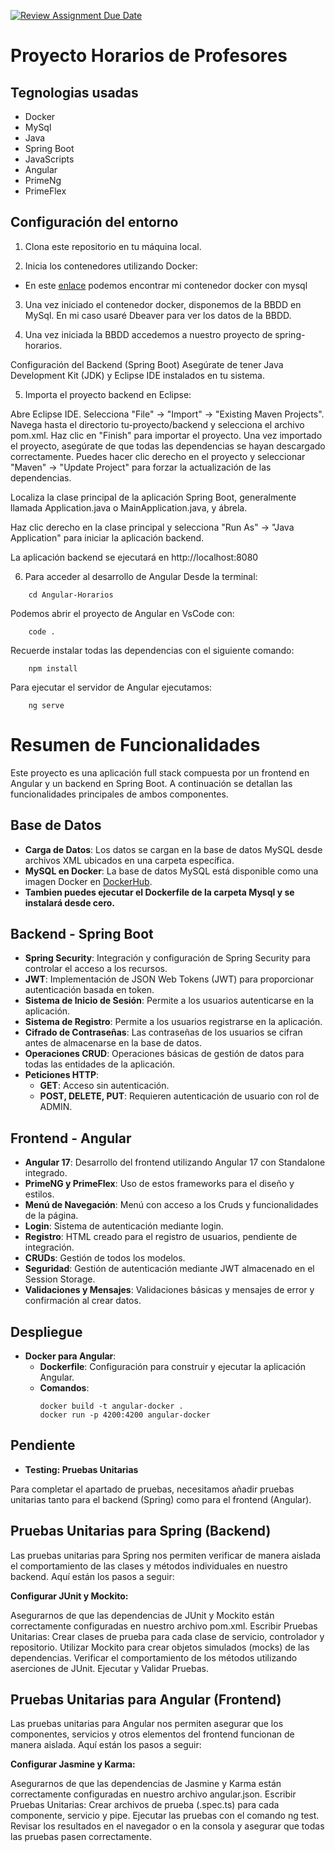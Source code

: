 [![Review Assignment Due Date](https://classroom.github.com/assets/deadline-readme-button-24ddc0f5d75046c5622901739e7c5dd533143b0c8e959d652212380cedb1ea36.svg)](https://classroom.github.com/a/fE1utJVw)


# Proyecto Horarios de Profesores

## Tegnologias usadas

- Docker
- MySql
- Java
- Spring Boot
- JavaScripts
- Angular
- PrimeNg
- PrimeFlex

## Configuración del entorno

1. Clona este repositorio en tu máquina local.

2. Inicia los contenedores utilizando Docker:
   
- En este [enlace](https://hub.docker.com/r/alberto1994/mysql) podemos encontrar mi contenedor docker con mysql


3. Una vez iniciado el contenedor docker, disponemos de la BBDD en MySql. En mi caso usaré Dbeaver para ver los datos de la BBDD.

4. Una vez iniciada la BBDD accedemos a nuestro proyecto de spring-horarios.

Configuración del Backend (Spring Boot)
Asegúrate de tener Java Development Kit (JDK) y Eclipse IDE instalados en tu sistema.

5. Importa el proyecto backend en Eclipse:

Abre Eclipse IDE.
Selecciona "File" -> "Import" -> "Existing Maven Projects".
Navega hasta el directorio tu-proyecto/backend y selecciona el archivo pom.xml.
Haz clic en "Finish" para importar el proyecto.
Una vez importado el proyecto, asegúrate de que todas las dependencias se hayan descargado correctamente. Puedes hacer clic derecho en el proyecto y seleccionar "Maven" -> "Update Project" para forzar la actualización de las dependencias.

Localiza la clase principal de la aplicación Spring Boot, generalmente llamada Application.java o MainApplication.java, y ábrela.

Haz clic derecho en la clase principal y selecciona "Run As" -> "Java Application" para iniciar la aplicación backend.

La aplicación backend se ejecutará en http://localhost:8080

6. Para acceder al desarrollo de Angular
   Desde la terminal:

```
    cd Angular-Horarios
```
Podemos abrir el proyecto de Angular en VsCode con:
```
    code .
```

Recuerde instalar todas las dependencias con el siguiente comando:
```
    npm install
```

Para ejecutar el servidor de Angular ejecutamos:
```
    ng serve
```

# Resumen de Funcionalidades

Este proyecto es una aplicación full stack compuesta por un frontend en Angular y un backend en Spring Boot. A continuación se detallan las funcionalidades principales de ambos componentes.

## Base de Datos

- **Carga de Datos**: Los datos se cargan en la base de datos MySQL desde archivos XML ubicados en una carpeta específica.
- **MySQL en Docker**: La base de datos MySQL está disponible como una imagen Docker en [DockerHub](https://hub.docker.com/repository/docker/alberto1994/mysql/general).
-  **Tambien puedes ejecutar el Dockerfile de la carpeta Mysql y se instalará desde cero.**

## Backend - Spring Boot

- **Spring Security**: Integración y configuración de Spring Security para controlar el acceso a los recursos.
- **JWT**: Implementación de JSON Web Tokens (JWT) para proporcionar autenticación basada en token.
- **Sistema de Inicio de Sesión**: Permite a los usuarios autenticarse en la aplicación.
- **Sistema de Registro**: Permite a los usuarios registrarse en la aplicación.
- **Cifrado de Contraseñas**: Las contraseñas de los usuarios se cifran antes de almacenarse en la base de datos.
- **Operaciones CRUD**: Operaciones básicas de gestión de datos para todas las entidades de la aplicación.
- **Peticiones HTTP**: 
  - **GET**: Acceso sin autenticación.
  - **POST, DELETE, PUT**: Requieren autenticación de usuario con rol de ADMIN.

## Frontend - Angular

- **Angular 17**: Desarrollo del frontend utilizando Angular 17 con Standalone integrado.
- **PrimeNG y PrimeFlex**: Uso de estos frameworks para el diseño y estilos.
- **Menú de Navegación**: Menú con acceso a los Cruds y funcionalidades de la página.
- **Login**: Sistema de autenticación mediante login.
- **Registro**: HTML creado para el registro de usuarios, pendiente de integración.
- **CRUDs**: Gestión de todos los modelos.
- **Seguridad**: Gestión de autenticación mediante JWT almacenado en el Session Storage.
- **Validaciones y Mensajes**: Validaciones básicas y mensajes de error y confirmación al crear datos.

## Despliegue

- **Docker para Angular**:
  - **Dockerfile**: Configuración para construir y ejecutar la aplicación Angular.
  - **Comandos**:
    ```
    docker build -t angular-docker .
    docker run -p 4200:4200 angular-docker
    ```

## Pendiente
- **Testing: Pruebas Unitarias**

Para completar el apartado de pruebas, necesitamos añadir pruebas unitarias tanto para el backend (Spring) como para el frontend (Angular).

## Pruebas Unitarias para Spring (Backend)

Las pruebas unitarias para Spring nos permiten verificar de manera aislada el comportamiento de las clases y métodos
individuales en nuestro backend. Aquí están los pasos a seguir:

**Configurar JUnit y Mockito:**

Asegurarnos de que las dependencias de JUnit y Mockito están correctamente configuradas en nuestro archivo pom.xml.
Escribir Pruebas Unitarias:
Crear clases de prueba para cada clase de servicio, controlador y
repositorio.
Utilizar Mockito para crear objetos simulados (mocks) de las
dependencias.
Verificar el comportamiento de los métodos utilizando aserciones
de JUnit.
Ejecutar y Validar Pruebas.


## Pruebas Unitarias para Angular (Frontend)
Las pruebas unitarias para Angular nos permiten asegurar que los componentes, servicios y otros elementos del frontend funcionan
de manera aislada. Aquí están los pasos a seguir:

**Configurar Jasmine y Karma:**

Asegurarnos de que las dependencias de Jasmine y Karma están correctamente configuradas en nuestro archivo angular.json.
Escribir Pruebas Unitarias:
Crear archivos de prueba (.spec.ts) para cada componente, servicio y pipe.
Ejecutar las pruebas con el comando ng test.
Revisar los resultados en el navegador o en la consola y asegurar que todas las pruebas pasen correctamente.
